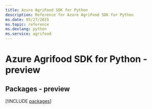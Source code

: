 ```yaml
---
title: Azure AgriFood SDK for Python
description: Reference for Azure AgriFood SDK for Python
ms.date: 05/27/2025
ms.topic: reference
ms.devlang: python
ms.service: agrifood
---
```

# Azure Agrifood SDK for Python - preview
## Packages - preview
[!INCLUDE [packages](agrifood-index.md)]